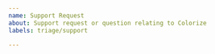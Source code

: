 ```yaml
---
name: Support Request
about: Support request or question relating to Colorize
labels: triage/support

---
```


<!--
STOP -- PLEASE READ!

GitHub is not the right place for support requests.
-->
